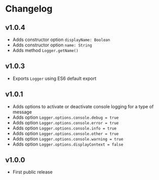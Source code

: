 # Changelog

## v1.0.4
- Adds constructor option `displayName: Boolean`
- Adds constructor option `name: String`
- Adds method `Logger.getName()`

## v1.0.3
- Exports `Logger` using ES6 default export

## v1.0.1
- Adds options to activate or deactivate console logging for a type of message
- Adds option `Logger.options.console.debug = true`
- Adds option `Logger.options.console.error = true`
- Adds option `Logger.options.console.info = true`
- Adds option `Logger.options.console.other = true`
- Adds option `Logger.options.console.warning = true`
- Adds option `Logger.options.displayContext = false`

## v1.0.0
- First public release
